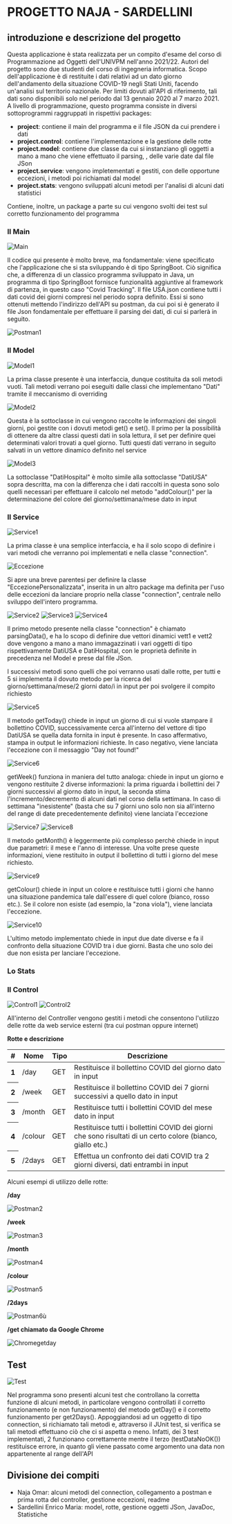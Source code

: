  # PROGETTO NAJA - SARDELLINI
 ## introduzione e descrizione del progetto
 
 Questa applicazione è stata realizzata per un compito d'esame del corso di Programmazione ad Oggetti dell'UNIVPM nell'anno 2021/22. Autori del progetto sono due studenti del
 corso di ingegneria informatica.
 Scopo dell'applicazione è di restituite i dati relativi ad un dato giorno dell'andamento della situazione COVID-19 negli Stati Uniti, facendo un'analisi sul territorio
 nazionale. Per limiti dovuti all'API di riferimento, tali dati sono disponibili solo nel periodo dal 13 gennaio 2020 al 7 marzo 2021.
 A livello di programmazione, questo programma consiste in diversi sottoprogrammi raggruppati in rispettivi packages:
 
 - **project**: contiene il main del programma e il file JSON da cui prendere i dati
 - **project.control**: contiene l'implementazione e la gestione delle rotte
 - **project.model**: contiene due classe da cui si instanziano gli oggetti a mano a mano che viene effettuato il parsing,  , delle varie date dal file JSon
 - **project.service**: vengono impletementati e gestiti, con delle opportune eccezioni, i metodi poi richiamati dal model
 - **project.stats**: vengono sviluppati alcuni metodi per l'analisi di alcuni dati statistici
 
 Contiene, inoltre, un package a parte su cui vengono svolti dei test sul corretto funzionamento del programma
 
 ### Il Main
 
 ![Main](https://user-images.githubusercontent.com/95374284/148680326-06585bd9-d2c5-4d1a-b31e-7b9c351ea251.JPG)
 
 Il codice qui presente è molto breve, ma fondamentale: viene specificato che l'applicazione che si sta sviluppando è di tipo SpringBoot. Ciò significa che, a differenza di un
 classico programma sviluppato in Java, un programma di tipo SpringBoot fornisce funzionalità aggiuntive al framework di partenza, in questo caso "Covid Tracking".
 Il file USA.json contiene tutti i dati covid dei giorni compresi nel periodo sopra definito. Essi si sono ottenuti mettendo l'indirizzo dell'API su postman, da cui poi si è
 generato il file Json fondamentale per effettuare il parsing dei dati, di cui si parlerà in seguito.
 
 ![Postman1](https://user-images.githubusercontent.com/95374284/148680920-ad5c1ba3-f195-4c4d-a8d3-d964ce550aaa.JPG)
 
 ### Il Model
 
 ![Model1](https://user-images.githubusercontent.com/95374284/148681573-c40aced4-21fc-4d96-9953-4d16d10c8ab2.JPG)
 
 La prima classe presente è una interfaccia, dunque costituita da soli metodi vuoti. Tali metodi verrano poi eseguiti dalle classi che implementano "Dati" tramite il
 meccanismo di overriding
 
 ![Model2](https://user-images.githubusercontent.com/95374284/148681779-04151db8-d0ac-40f5-9763-8d245705eb2f.JPG)
 
 Questa è la sottoclasse in cui vengono raccolte le informazioni dei singoli giorni, poi gestite con i dovuti metodi get() e set(). Il primo per la possibilità di ottenere da
 altre classi questi dati in sola lettura, il set per definire quei determinati valori trovati a quel giorno. Tutti questi dati verrano in seguito salvati in un vettore dinamico
 definito nel service
 
 ![Model3](https://user-images.githubusercontent.com/95374284/148682047-169a5d62-6339-472f-b263-5737e3f0d574.JPG)
 
 La sottoclasse "DatiHospital" è molto simile alla sottoclasse "DatiUSA" sopra descritta, ma con la differenza che i dati raccolti in
 questa sono solo quelli necessari per
 effettuare il calcolo nel metodo "addColour()" per la determinazione del colore del giorno/settimana/mese dato in input

 
 ### Il Service
 
 ![Service1](https://user-images.githubusercontent.com/95374284/149141922-733d1ddb-6f83-439a-b22f-8c0d3eaa4fd5.JPG)


 La prima classe è una semplice interfaccia, e ha il solo scopo di definire i vari metodi che verranno poi implementati e nella classe "connection".
 
 ![Eccezione](https://user-images.githubusercontent.com/95374284/149142345-d1d7027c-cf23-49bd-a1ab-7647b5472035.JPG)

 Si apre una breve parentesi per definire la classe "EccezionePersonalizzata", inserita in un altro package ma definita per l'uso delle eccezioni da lanciare proprio nella
 classe "connection", centrale nello sviluppo dell'intero programma.
 
 ![Service2](https://user-images.githubusercontent.com/95374284/149142202-79243211-c231-4c76-8f3f-b0e43d1783a4.JPG)
 ![Service3](https://user-images.githubusercontent.com/95374284/149155284-5a2730a1-d48d-4329-a2e6-ffc31c83a549.JPG)
 ![Service4](https://user-images.githubusercontent.com/95374284/149155502-0e619338-909b-489f-a7c7-50048930345d.JPG)

 
 Il primo metodo presente nella classe "connection" è chiamato parsingData(), e ha lo scopo di definire due vettori dinamici vett1 e vett2 dove vengono a mano a mano
 immagazzinati i vari oggetti di tipo rispettivamente DatiUSA e DatiHospital, con le proprietà definite in precedenza nel Model e prese dal file JSon.
 
 I successivi metodi sono quelli che poi verranno usati dalle rotte, per tutti e 5 si implementa il dovuto metodo per la ricerca del giorno/settimana/mese/2 giorni dato/i in
 input per poi svolgere il compito richiesto
 
 ![Service5](https://user-images.githubusercontent.com/95374284/149155617-62b45f0f-3aad-4996-b32d-5844a7305721.JPG)

 
 Il metodo getToday() chiede in input un giorno di cui si vuole stampare il bollettino COVID, successivamente cerca all'interno del vettore di tipo DatiUSA se quella data
 fornita in input è presente. In caso affermativo, stampa in output le informazioni richieste. In caso negativo, viene lanciata l'eccezione con il messaggio "Day not
 found!"
 
 ![Service6](https://user-images.githubusercontent.com/95374284/149155959-530bab4a-3c9d-43e0-b6c0-cb43c7978dcb.JPG)

 
 getWeek() funziona in maniera del tutto analoga: chiede in input un giorno e vengono restituite 2 diverse informazioni: la prima riguarda i bollettini dei 7 giorni
 successivi al giorno dato in input, la seconda stima l'incremento/decremento di alcuni dati nel corso della settimana. In caso di settimana "inesistente" (basta che su 7 giorni
 uno solo non sia all'interno del range di date precedentemente definito) viene lanciata l'eccezione
 
 ![Service7](https://user-images.githubusercontent.com/95374284/149156189-b9fcb19a-fdd7-4bea-b358-f30880e1b313.JPG)
 ![Service8](https://user-images.githubusercontent.com/95374284/149156450-70a70bc2-4739-40b3-8a2b-78350093c477.JPG)
 
 Il metodo getMonth() è leggermente più complesso perchè chiede in input due parametri: il mese e l'anno di interesse. Una volte prese queste informazioni, viene restituito
 in output il bollettino di tutti i giorno del mese richiesto.
 
 ![Service9](https://user-images.githubusercontent.com/95374284/149140693-62a51978-a077-46c6-8bb6-f443c6f3785a.JPG)
 
 getColour() chiede in input un colore e restituisce tutti i giorni che hanno una situazione pandemica tale dall'essere di quel colore (bianco, rosso etc.).
 Se il colore non esiste (ad esempio, la "zona viola"), viene lanciata l'eccezione.
 
 ![Service10](https://user-images.githubusercontent.com/95374284/149141044-7d636fab-010c-4668-808b-cb23f450b391.JPG)
 
 L'ultimo metodo implementato chiede in input due date diverse e fa il confronto della situazione COVID tra i due giorni. Basta che uno solo dei due non esista per lanciare
 l'eccezione.
 
 ### Lo Stats
 
 ### Il Control
 
 ![Control1](https://user-images.githubusercontent.com/95374284/149161993-e4686fcf-3c37-4215-bb4e-d77fd2c29f41.JPG)
 ![Control2](https://user-images.githubusercontent.com/95374284/149162008-bae7a93c-35d3-4af7-9a74-5c0b27edb30d.JPG)
 
 All'interno del Controller vengono gestiti i metodi che consentono l'utilizzo delle rotte da web service esterni (tra cui postman oppure internet)

 
 **Rotte e descrizione**
 
 <table class="table">
  <thead>
    <tr>
      <th scope="col">#</th>
      <th scope="col">Nome</th>
      <th scope="col">Tipo</th>
      <th scope="col">Descrizione</th>
    </tr>
  </thead>
  <tbody>
    <tr>
      <th scope="row">1</th>
      <td>/day</td>
      <td>GET</td>
      <td>Restituisce il bollettino COVID del giorno dato in input</td>
    </tr>
    <tr>
      <th scope="row">2</th>
      <td>/week</td>
      <td>GET</td>
      <td>Restituisce il bollettino COVID dei 7 giorni successivi a quello dato in input</td>
    </tr>
    <tr>
      <th scope="row">3</th>
      <td>/month</td>
      <td>GET</td>
      <td>Restituisce tutti i bollettini COVID del mese dato in input</td>
    </tr>
   <tr>
      <th scope="row">4</th>
      <td>/colour</td>
      <td>GET</td>
      <td>Restituisce tutti i bollettini COVID dei giorni che sono risultati di un certo colore (bianco, giallo etc.)</td>
    </tr>
   <tr>
      <th scope="row">5</th>
      <td>/2days</td>
      <td>GET</td>
      <td>Effettua un confronto dei dati COVID tra 2 giorni diversi, dati entrambi in input</td>
    </tr>
  </tbody>
</table>

Alcuni esempi di utilizzo delle rotte:

**/day**

![Postman2](https://user-images.githubusercontent.com/95374284/149158978-a8cce1f0-f12a-4620-8e8d-121b23231aea.JPG)

**/week**

 ![Postman3](https://user-images.githubusercontent.com/95374284/149159350-7f009f66-1a15-4086-9f19-25f3f6823732.JPG)

**/month**

![Postman4](https://user-images.githubusercontent.com/95374284/149160038-373fc347-60ae-4084-8d31-99e35c60ebf9.jpeg)

**/colour**

![Postman5](https://user-images.githubusercontent.com/95374284/149160354-aa85f13c-622e-4096-94da-643c2b25aea3.JPG)

**/2days**

![Postman6](https://user-images.githubusercontent.com/95374284/149160780-4d512069-4d5b-4365-9562-29dd964acc54.JPG)ù

**/get chiamato da Google Chrome**

![Chromegetday](https://user-images.githubusercontent.com/95374284/149162861-e2b3b7ef-7fad-4ef2-84de-c9895258b73c.JPG)


 ## Test
 
 ![Test](https://user-images.githubusercontent.com/95374284/149158564-df5b7e73-65bb-4808-93d8-6955cd3abd4e.JPG)

 
 Nel programma sono presenti alcuni test che controllano la corretta funzione di alcuni metodi, in particolare vengono controllati il corretto funzionamento (e non
 funzionamento) del metodo getDay() e il corretto funzionamento per get2Days().
 Appoggiandosi ad un oggetto di tipo connection, si richiamato tali metodi e, attraverso il JUnit test, si verifica se tali metodi effettuano ciò che ci si aspetta o meno.
 Infatti, dei 3 test implementati, 2 funzionano correttamente mentre il terzo (testDataNoOK()) restituisce errore, in quanto gli viene passato come argomento una data
 non appartenente al range dell'API
 
 ## Divisione dei compiti
- Naja Omar: alcuni metodi del connection, collegamento a postman e prima rotta del controller, gestione eccezioni, readme
- Sardellini Enrico Maria: model, rotte, gestione oggetti JSon, JavaDoc, Statistiche

